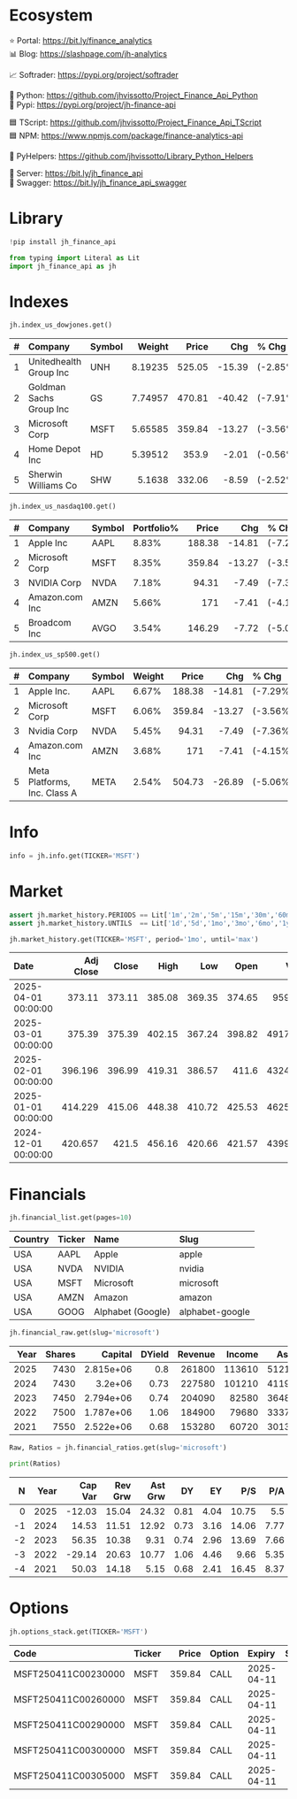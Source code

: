 # Ecosystem

⭐ Portal:     https://bit.ly/finance_analytics  
📊 Blog:       https://slashpage.com/jh-analytics  

📈 Softrader:  https://pypi.org/project/softrader  

🐍 Python:     https://github.com/jhvissotto/Project_Finance_Api_Python  
🐍 Pypi:       https://pypi.org/project/jh-finance-api  

🟦 TScript:    https://github.com/jhvissotto/Project_Finance_Api_TScript  
🟦 NPM:        https://www.npmjs.com/package/finance-analytics-api  

🧮 PyHelpers:  https://github.com/jhvissotto/Library_Python_Helpers  

🔌 Server:     https://bit.ly/jh_finance_api  
🔌 Swagger:    https://bit.ly/jh_finance_api_swagger  



# Library

```python
!pip install jh_finance_api
```

```py
from typing import Literal as Lit
import jh_finance_api as jh
```


# Indexes

```py
jh.index_us_dowjones.get()
```

|   # | Company                 | Symbol   |   Weight |   Price |    Chg | % Chg    |
|----:|:------------------------|:---------|---------:|--------:|-------:|:---------|
|   1 | Unitedhealth Group Inc  | UNH      |  8.19235 |  525.05 | -15.39 | (-2.85%) |
|   2 | Goldman Sachs Group Inc | GS       |  7.74957 |  470.81 | -40.42 | (-7.91%) |
|   3 | Microsoft Corp          | MSFT     |  5.65585 |  359.84 | -13.27 | (-3.56%) |
|   4 | Home Depot Inc          | HD       |  5.39512 |  353.9  |  -2.01 | (-0.56%) |
|   5 | Sherwin Williams Co     | SHW      |  5.1638  |  332.06 |  -8.59 | (-2.52%) |


```py
jh.index_us_nasdaq100.get()
```

|   # | Company        | Symbol   | Portfolio%   |   Price |    Chg | % Chg    |
|----:|:---------------|:---------|:-------------|--------:|-------:|:---------|
|   1 | Apple Inc      | AAPL     | 8.83%        |  188.38 | -14.81 | (-7.29%) |
|   2 | Microsoft Corp | MSFT     | 8.35%        |  359.84 | -13.27 | (-3.56%) |
|   3 | NVIDIA Corp    | NVDA     | 7.18%        |   94.31 |  -7.49 | (-7.36%) |
|   4 | Amazon.com Inc | AMZN     | 5.66%        |  171    |  -7.41 | (-4.15%) |
|   5 | Broadcom Inc   | AVGO     | 3.54%        |  146.29 |  -7.72 | (-5.01%) |


```py
jh.index_us_sp500.get()
```

|   # | Company                      | Symbol   | Weight   |   Price |    Chg | % Chg    |
|----:|:-----------------------------|:---------|:---------|--------:|-------:|:---------|
|   1 | Apple Inc.                   | AAPL     | 6.67%    |  188.38 | -14.81 | (-7.29%) |
|   2 | Microsoft Corp               | MSFT     | 6.06%    |  359.84 | -13.27 | (-3.56%) |
|   3 | Nvidia Corp                  | NVDA     | 5.45%    |   94.31 |  -7.49 | (-7.36%) |
|   4 | Amazon.com Inc               | AMZN     | 3.68%    |  171    |  -7.41 | (-4.15%) |
|   5 | Meta Platforms, Inc. Class A | META     | 2.54%    |  504.73 | -26.89 | (-5.06%) |



# Info

```py
info = jh.info.get(TICKER='MSFT')
```


# Market

```py
assert jh.market_history.PERIODS == Lit['1m','2m','5m','15m','30m','60m','90m','1h','1d','5d','1wk','1mo','3mo']
assert jh.market_history.UNTILS  == Lit['1d','5d','1mo','3mo','6mo','1y','2y','5y','10y','ytd','max']

jh.market_history.get(TICKER='MSFT', period='1mo', until='max')
```

| Date                |   Adj Close |   Close |   High |    Low |   Open |    Volume |
|:--------------------|------------:|--------:|-------:|-------:|-------:|----------:|
| 2025-04-01 00:00:00 |     373.11  |  373.11 | 385.08 | 369.35 | 374.65 |  95966917 |
| 2025-03-01 00:00:00 |     375.39  |  375.39 | 402.15 | 367.24 | 398.82 | 491786600 |
| 2025-02-01 00:00:00 |     396.196 |  396.99 | 419.31 | 386.57 | 411.6  | 432448900 |
| 2025-01-01 00:00:00 |     414.229 |  415.06 | 448.38 | 410.72 | 425.53 | 462562700 |
| 2024-12-01 00:00:00 |     420.657 |  421.5  | 456.16 | 420.66 | 421.57 | 439902400 |



# Financials

```py
jh.financial_list.get(pages=10)
```

| Country   | Ticker   | Name              | Slug            |
|:----------|:---------|:------------------|:----------------|
| USA       | AAPL     | Apple             | apple           |
| USA       | NVDA     | NVIDIA            | nvidia          |
| USA       | MSFT     | Microsoft         | microsoft       |
| USA       | AMZN     | Amazon            | amazon          |
| USA       | GOOG     | Alphabet (Google) | alphabet-google |



```py
jh.financial_raw.get(slug='microsoft')
```

|   Year |   Shares |   Capital |   DYield |   Revenue |   Income |   Asset |   Equity |
|-------:|---------:|----------:|---------:|----------:|---------:|--------:|---------:|
|   2025 |     7430 | 2.815e+06 |     0.8  |    261800 |   113610 |  512160 |   268470 |
|   2024 |     7430 | 3.2e+06   |     0.73 |    227580 |   101210 |  411970 |   206220 |
|   2023 |     7450 | 2.794e+06 |     0.74 |    204090 |    82580 |  364840 |   166540 |
|   2022 |     7500 | 1.787e+06 |     1.06 |    184900 |    79680 |  333770 |   141980 |
|   2021 |     7550 | 2.522e+06 |     0.68 |    153280 |    60720 |  301310 |   118300 |



```py
Raw, Ratios = jh.financial_ratios.get(slug='microsoft')

print(Ratios)
```

|   N |   Year |   Cap Var |   Rev Grw |   Ast Grw |   DY |   EY |   P/S |   P/A |   Margin |   ROA |   E/A |
|----:|-------:|----------:|----------:|----------:|-----:|-----:|------:|------:|---------:|------:|------:|
|   0 |   2025 |    -12.03 |     15.04 |     24.32 | 0.81 | 4.04 | 10.75 |  5.5  |     43.4 |  22.2 |  52.4 |
|  -1 |   2024 |     14.53 |     11.51 |     12.92 | 0.73 | 3.16 | 14.06 |  7.77 |     44.5 |  24.6 |  50.1 |
|  -2 |   2023 |     56.35 |     10.38 |      9.31 | 0.74 | 2.96 | 13.69 |  7.66 |     40.5 |  22.6 |  45.6 |
|  -3 |   2022 |    -29.14 |     20.63 |     10.77 | 1.06 | 4.46 |  9.66 |  5.35 |     43.1 |  23.9 |  42.5 |
|  -4 |   2021 |     50.03 |     14.18 |      5.15 | 0.68 | 2.41 | 16.45 |  8.37 |     39.6 |  20.2 |  39.3 |



# Options

```py
jh.options_stack.get(TICKER='MSFT')
```

| Code                | Ticker   |   Price | Option   | Expiry     |   Strike |   Volume |   OI |   Ask |    Bid |       IV |
|:--------------------|:---------|--------:|:---------|:-----------|---------:|---------:|-----:|------:|-------:|---------:|
| MSFT250411C00230000 | MSFT     |  359.84 | CALL     | 2025-04-11 |      230 |        3 |    0 | 132.5 | 128.15 | 1.71485  |
| MSFT250411C00260000 | MSFT     |  359.84 | CALL     | 2025-04-11 |      260 |        2 |    1 | 102.5 |  98.15 | 1.2959   |
| MSFT250411C00290000 | MSFT     |  359.84 | CALL     | 2025-04-11 |      290 |        1 |    1 |  73   |  68.7  | 1.05176  |
| MSFT250411C00300000 | MSFT     |  359.84 | CALL     | 2025-04-11 |      300 |      303 |   24 |  63   |  58.85 | 0.930665 |
| MSFT250411C00305000 | MSFT     |  359.84 | CALL     | 2025-04-11 |      305 |      nan |    1 |  58.5 |  58.7  | 1.20948  |